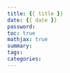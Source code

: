 ```yaml
---
title: {{ title }}
date: {{ date }}
password:
toc: true
mathjax: true
summary:
tags:
categories:
---
```

<!--more-->